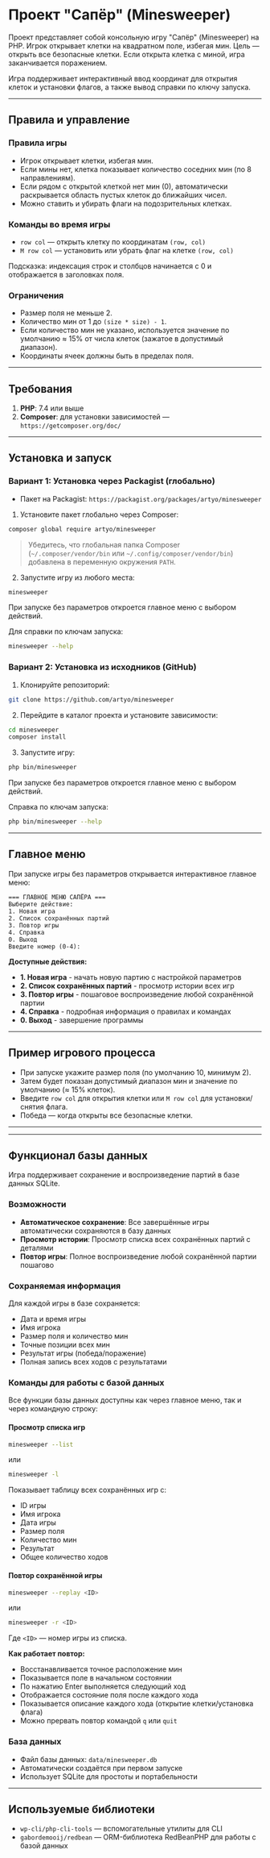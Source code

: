 # Проект "Сапёр" (Minesweeper)

Проект представляет собой консольную игру "Сапёр" (Minesweeper) на PHP. Игрок открывает клетки на квадратном поле, избегая мин. Цель — открыть все безопасные клетки. Если открыта клетка с миной, игра заканчивается поражением.

Игра поддерживает интерактивный ввод координат для открытия клеток и установки флагов, а также вывод справки по ключу запуска.

---

## Правила и управление

### Правила игры
- Игрок открывает клетки, избегая мин.
- Если мины нет, клетка показывает количество соседних мин (по 8 направлениям).
- Если рядом с открытой клеткой нет мин (0), автоматически раскрывается область пустых клеток до ближайших чисел.
- Можно ставить и убирать флаги на подозрительных клетках.

### Команды во время игры
- `row col` — открыть клетку по координатам `(row, col)`
- `M row col` — установить или убрать флаг на клетке `(row, col)`

Подсказка: индексация строк и столбцов начинается с 0 и отображается в заголовках поля.

### Ограничения
- Размер поля не меньше 2.
- Количество мин от 1 до `(size * size) - 1`.
- Если количество мин не указано, используется значение по умолчанию ≈ 15% от числа клеток (зажатое в допустимый диапазон).
- Координаты ячеек должны быть в пределах поля.

---

## Требования
1. **PHP**: 7.4 или выше
2. **Composer**: для установки зависимостей — `https://getcomposer.org/doc/`

---

## Установка и запуск

### Вариант 1: Установка через Packagist (глобально)
- Пакет на Packagist: `https://packagist.org/packages/artyo/minesweeper`

1) Установите пакет глобально через Composer:
```bash
composer global require artyo/minesweeper
```
> Убедитесь, что глобальная папка Composer (`~/.composer/vendor/bin` или `~/.config/composer/vendor/bin`) добавлена в переменную окружения `PATH`.

2) Запустите игру из любого места:
```bash
minesweeper
```
При запуске без параметров откроется главное меню с выбором действий.

Для справки по ключам запуска:
```bash
minesweeper --help
```

### Вариант 2: Установка из исходников (GitHub)
1) Клонируйте репозиторий:
```bash
git clone https://github.com/artyo/minesweeper
```
2) Перейдите в каталог проекта и установите зависимости:
```bash
cd minesweeper
composer install
```
3) Запустите игру:
```bash
php bin/minesweeper
```
При запуске без параметров откроется главное меню с выбором действий.

Справка по ключам запуска:
```bash
php bin/minesweeper --help
```

---

## Главное меню

При запуске игры без параметров открывается интерактивное главное меню:

```
=== ГЛАВНОЕ МЕНЮ САПЁРА ===
Выберите действие:
1. Новая игра
2. Список сохранённых партий
3. Повтор игры
4. Справка
0. Выход
Введите номер (0-4):
```

**Доступные действия:**
- **1. Новая игра** - начать новую партию с настройкой параметров
- **2. Список сохранённых партий** - просмотр истории всех игр
- **3. Повтор игры** - пошаговое воспроизведение любой сохранённой партии
- **4. Справка** - подробная информация о правилах и командах
- **0. Выход** - завершение программы

---

## Пример игрового процесса
- При запуске укажите размер поля (по умолчанию 10, минимум 2).
- Затем будет показан допустимый диапазон мин и значение по умолчанию (≈ 15% клеток).
- Введите `row col` для открытия клетки или `M row col` для установки/снятия флага.
- Победа — когда открыты все безопасные клетки.

---

---

## Функционал базы данных

Игра поддерживает сохранение и воспроизведение партий в базе данных SQLite.

### Возможности
- **Автоматическое сохранение**: Все завершённые игры автоматически сохраняются в базу данных
- **Просмотр истории**: Просмотр списка всех сохранённых партий с деталями
- **Повтор игры**: Полное воспроизведение любой сохранённой партии пошагово

### Сохраняемая информация
Для каждой игры в базе сохраняется:
- Дата и время игры
- Имя игрока
- Размер поля и количество мин
- Точные позиции всех мин
- Результат игры (победа/поражение)
- Полная запись всех ходов с результатами

### Команды для работы с базой данных

Все функции базы данных доступны как через главное меню, так и через командную строку:

#### Просмотр списка игр
```bash
minesweeper --list
```
или
```bash
minesweeper -l
```

Показывает таблицу всех сохранённых игр с:
- ID игры
- Имя игрока
- Дата игры
- Размер поля
- Количество мин
- Результат
- Общее количество ходов

#### Повтор сохранённой игры
```bash
minesweeper --replay <ID>
```
или
```bash
minesweeper -r <ID>
```

Где `<ID>` — номер игры из списка.

**Как работает повтор:**
- Восстанавливается точное расположение мин
- Показывается поле в начальном состоянии
- По нажатию Enter выполняется следующий ход
- Отображается состояние поля после каждого хода
- Показывается описание каждого хода (открытие клетки/установка флага)
- Можно прервать повтор командой `q` или `quit`

### База данных
- Файл базы данных: `data/minesweeper.db`
- Автоматически создаётся при первом запуске
- Использует SQLite для простоты и портабельности

---

## Используемые библиотеки
- `wp-cli/php-cli-tools` — вспомогательные утилиты для CLI
- `gabordemooij/redbean` — ORM-библиотека RedBeanPHP для работы с базой данных
